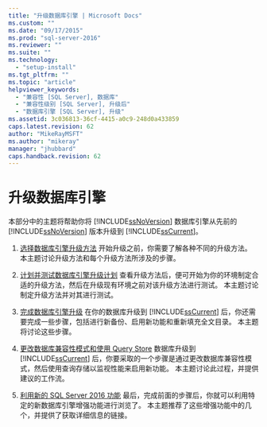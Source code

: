 ```yaml
---
title: "升级数据库引擎 | Microsoft Docs"
ms.custom: ""
ms.date: "09/17/2015"
ms.prod: "sql-server-2016"
ms.reviewer: ""
ms.suite: ""
ms.technology: 
  - "setup-install"
ms.tgt_pltfrm: ""
ms.topic: "article"
helpviewer_keywords: 
  - "兼容性 [SQL Server], 数据库"
  - "兼容性级别 [SQL Server], 升级后"
  - "数据库引擎 [SQL Server], 升级"
ms.assetid: 3c036813-36cf-4415-a0c9-248d0a433859
caps.latest.revision: 62
author: "MikeRayMSFT"
ms.author: "mikeray"
manager: "jhubbard"
caps.handback.revision: 62
---
```

# 升级数据库引擎
  本部分中的主题将帮助你将 [!INCLUDE[ssNoVersion](../../includes/ssnoversion-md.md)] 数据库引擎从先前的 [!INCLUDE[ssNoVersion](../../includes/ssnoversion-md.md)] 版本升级到 [!INCLUDE[ssCurrent](../../includes/sscurrent-md.md)]。  
  
1.  [选择数据库引擎升级方法](../../database-engine/install-windows/choose-a-database-engine-upgrade-method.md) 开始升级之前，你需要了解各种不同的升级方法。 本主题讨论升级方法和每个升级方法所涉及的步骤。  
  
2.  [计划并测试数据库引擎升级计划](../../database-engine/install-windows/plan-and-test-the-database-engine-upgrade-plan.md) 查看升级方法后，便可开始为你的环境制定合适的升级方法，然后在升级现有环境之前对该升级方法进行测试。 本主题讨论制定升级方法并对其进行测试。  
  
3.  [完成数据库引擎升级](../../database-engine/install-windows/complete-the-database-engine-upgrade.md) 在你的数据库升级到 [!INCLUDE[ssCurrent](../../includes/sscurrent-md.md)] 后，你还需要完成一些步骤，包括进行新备份、启用新功能和重新填充全文目录。 本主题将讨论这些步骤。  
  
4.  [更改数据库兼容性模式和使用 Query Store](../../database-engine/install-windows/change-the-database-compatibility-mode-and-use-the-query-store.md) 数据库升级到 [!INCLUDE[ssCurrent](../../includes/sscurrent-md.md)] 后，你要采取的一个步骤是通过更改数据库兼容性模式，然后使用查询存储以监视性能来启用新功能。 本主题讨论此过程，并提供建议的工作流。  
  
5.  [利用新的 SQL Server 2016 功能](../Topic/Take%20Advantage%20of%20New%20SQL%20Server%202016%20Features.md) 最后，完成前面的步骤后，你就可以利用特定的新数据库引擎增强功能进行浏览了。 本主题推荐了这些增强功能中的几个，并提供了获取详细信息的链接。  
  
  